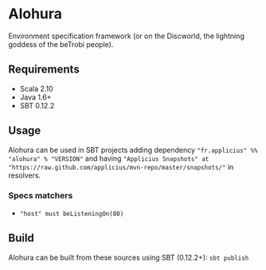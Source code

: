 # Alohura

Environment specification framework (or on the Discworld, the lightning goddess of the beTrobi people).

## Requirements

* Scala 2.10
* Java 1.6+
* SBT 0.12.2

## Usage

Alohura can be used in SBT projects adding dependency `"fr.applicius" %% "alohura" % "VERSION"` 
and having `"Applicius Snapshots" at "https://raw.github.com/applicius/mvn-repo/master/snapshots/"` in resolvers.

### Specs matchers

- `"host" must beListeningOn(80)`

## Build

Alohura can be built from these sources using SBT (0.12.2+): `sbt publish`
